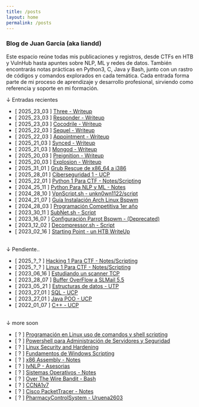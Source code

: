 ```yaml
---
title: /posts
layout: home
permalink: /posts
---
```


### Blog de Juan Garcia (aka liandd)

Este espacio reúne todas mis publicaciones y registros, desde CTFs en HTB y VulnHub hasta apuntes sobre NLP, ML y redes de datos. También encontrarás notas prácticas en Python3, C, Java y Bash, junto con un rastro de códigos y comandos explorados en cada temática.
Cada entrada forma parte de mi proceso de aprendizaje y desarrollo profesional, sirviendo como referencia y soporte en mi formación.

<p class="beb">↓ Entradas recientes</p>

- [ 2025_23_03 ] <a  href="\startingPointHTB.html#three">Three - Writeup</a>
- [ 2025_23_03 ] <a  href="\startingPointHTB.html#responder">Responder - Writeup</a>
- [ 2025_23_03 ] <a  href="\startingPointHTB.html#cocodrile">Cocodrile - Writeup</a>
- [ 2025_22_03 ] <a  href="\startingPointHTB.html#sequel">Sequel - Writeup</a>
- [ 2025_22_03 ] <a  href="\startingPointHTB.html#appointment">Appointment - Writeup</a>
- [ 2025_21_03 ] <a  href="\Synced.html">Synced - Writeup</a>
- [ 2025_21_03 ] <a  href="\Mongod.html">Mongod - Writeup</a>
- [ 2025_20_03 ] <a  href="\Preignition.html">Preignition - Writeup</a>
- [ 2025_20_03 ] <a  href="\Explosion.html">Explosion - Writeup</a>
- [ 2025_31_01 ] <a  href="\grubRescue.html">Grub Rescue de x86_64 a i386</a>
- [ 2025_28_01 ] <a  href="\ciberseguridadUcp.html">Ciberseguridad 1 - UCP</a>
- [ 2025_22_01 ] <a  href="\pythonOfensivo.html">Python 1 Para CTF - Notes/Scripting</a>
- [ 2024_25_11 ] <a  href="\nlp.html">Python Para NLP y ML - Notes</a>
- [ 2024_28_10 ] <a  href="\vpnScript.html">VpnScript.sh - unkn0wn1122/script</a>
- [ 2024_21_07 ] <a  href="\guiaArch.html">Guía Instalación Arch Linux Bspwm</a>
- [ 2024_28_03 ] <a  href="\programacionCompetitiva.html">Programación Competitiva 1er año</a>
- [ 2023_30_11 ] <a  href="\calcularSubnet.html">SubNet.sh - Script</a>
- [ 2023_16_07 ] <a  href="\dotfiles.html">Configuración Parrot Bspwm - (Deprecated)</a>
- [ 2023_12_02 ] <a  href="\decompressor.html">Decompressor.sh - Script</a>
- [ 2023_02_16 ] <a  href="\startingPointHTB.html">Starting Point - un HTB WriteUp</a>
<br><br>
<p class="beb">↓ Pendiente..</p>

- [ 2025_?_? ] <a  href="">Hacking 1 Para CTF - Notes/Scripting</a>
- [ 2025_?_? ] <a  href="">Linux 1 Para CTF - Notes/Scripting</a>
- [ 2023_06_16 ] <a  href="\scannerSh.html">Estudiando un scanner TCP</a>
- [ 2023_28_07 ] <a  href="\bufferOverflow_1er_Practica">Buffer OverFlow a SLMail 5.5</a>
- [ 2023_05_21 ] <a  href="">Estructuras de datos - UTP</a>
- [ 2023_27_01 ] <a  href="">SQL - UCP</a>
- [ 2023_27_01 ] <a  href="">Java POO - UCP</a>
- [ 2022_01_07 ] <a  href="\c_programacionEstructurada.html">C++ - UCP</a> 
<br><br>
<p class="beb">↓ more soon</p>

- [ ? ] <a  href="">Programación en Linux uso de comandos y shell scripting</a>
- [ ? ] <a  href="">Powershell para Administración de Servidores y Seguridad</a>
- [ ? ] <a  href="">Linux Security and Hardening</a>
- [ ? ] <a  href="">Fundamentos de Windows Scripting</a>
- [ ? ] <a  href="">x86 Assembly - Notes</a>
- [ ? ] <a  href="">IvNLP - Asesorias</a>
- [ ? ] <a  href="">Sistemas Operativos - Notes</a>
- [ ? ] <a  href="">Over The Wire Bandit - Bash</a>
- [ ? ] <a  href="">CCNA1v7</a>
- [ ? ] <a  href="">Cisco PacketTracer - Notes</a>
- [ ? ] <a  href="">PharmacyControlSystem - Uruena2603</a>

